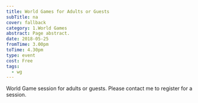 ```yaml
---
title: World Games for Adults or Guests
subTitle: na
cover: fallback
category: 1.World Games
abstract: Page abstract.
date: 2018-05-25
fromTime: 3.00pm
toTime: 4.30pm
type: event
cost: Free
tags:
  - wg
---
```


World Game session for adults or guests. Please contact me to register for a session.

